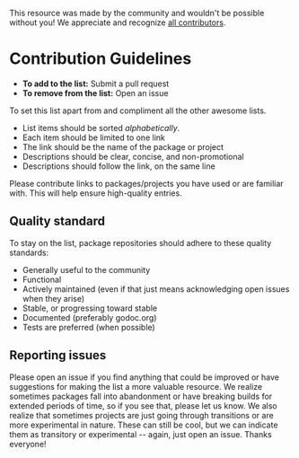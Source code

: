 This resource was made by the community and wouldn't be possible without you! We appreciate and recognize [all contributors](https://github.com/bradoyler/awesome-lists/graphs/contributors).

# Contribution Guidelines

- **To add to the list:** Submit a pull request
- **To remove from the list:** Open an issue

To set this list apart from and compliment all the other awesome lists. 

- List items should be sorted *alphabetically*.
- Each item should be limited to one link
- The link should be the name of the package or project
- Descriptions should be clear, concise, and non-promotional
- Descriptions should follow the link, on the same line

Please contribute links to packages/projects you have used or are familiar with. This will help ensure high-quality entries.


## Quality standard

To stay on the list, package repositories should adhere to these quality standards:

- Generally useful to the community
- Functional
- Actively maintained (even if that just means acknowledging open issues when they arise)
- Stable, or progressing toward stable
- Documented (preferably godoc.org)
- Tests are preferred (when possible)


## Reporting issues

Please open an issue if you find anything that could be improved or have suggestions for making the list a more valuable resource. We realize sometimes packages fall into abandonment or have breaking builds for extended periods of time, so if you see that, please let us know. We also realize that sometimes projects are just going through transitions or are more experimental in nature. These can still be cool, but we can indicate them as transitory or experimental -- again, just open an issue. Thanks everyone!
